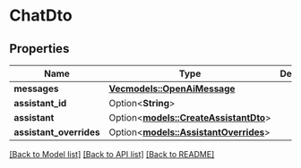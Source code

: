 # ChatDto

## Properties

Name | Type | Description | Notes
------------ | ------------- | ------------- | -------------
**messages** | [**Vec<models::OpenAiMessage>**](OpenAIMessage.md) |  | 
**assistant_id** | Option<**String**> |  | [optional]
**assistant** | Option<[**models::CreateAssistantDto**](CreateAssistantDTO.md)> |  | [optional]
**assistant_overrides** | Option<[**models::AssistantOverrides**](AssistantOverrides.md)> |  | [optional]

[[Back to Model list]](../README.md#documentation-for-models) [[Back to API list]](../README.md#documentation-for-api-endpoints) [[Back to README]](../README.md)


